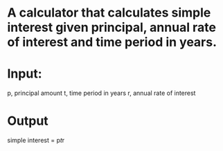 # A calculator that calculates simple interest given principal, annual rate of interest and time period in years.

# Input:
   p, principal amount
   t, time period in years
   r, annual rate of interest

# Output
   simple interest = p*t*r
